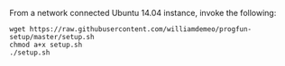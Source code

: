 
From a network connected Ubuntu 14.04 instance, invoke the following:

    wget https://raw.githubusercontent.com/williamdemeo/progfun-setup/master/setup.sh
	chmod a+x setup.sh
	./setup.sh
		
